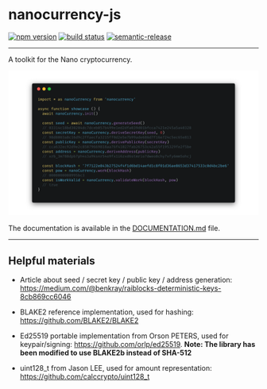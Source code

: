 # nanocurrency-js

[![npm version](https://img.shields.io/npm/v/nanocurrency.svg)](https://www.npmjs.com/package/nanocurrency)
[![build status](https://travis-ci.org/marvinroger/nanocurrency-js.svg?branch=master)](https://travis-ci.org/marvinroger/nanocurrency-js)
[![semantic-release](https://img.shields.io/badge/%20%20%F0%9F%93%A6%F0%9F%9A%80-semantic--release-e10079.svg)](https://github.com/semantic-release/semantic-release)

---

A toolkit for the Nano cryptocurrency.

![Code showcase](showcase.png)

The documentation is available in the [DOCUMENTATION.md](DOCUMENTATION.md) file.

---

## Helpful materials

* Article about seed / secret key / public key / address generation: https://medium.com/@benkray/raiblocks-deterministic-keys-8cb869cc6046

* BLAKE2 reference implementation, used for hashing: https://github.com/BLAKE2/BLAKE2

* Ed25519 portable implementation from Orson PETERS, used for keypair/signing: https://github.com/orlp/ed25519. **Note: The library has been modified to use BLAKE2b instead of SHA-512**

* uint128_t from Jason LEE, used for amount representation: https://github.com/calccrypto/uint128_t
